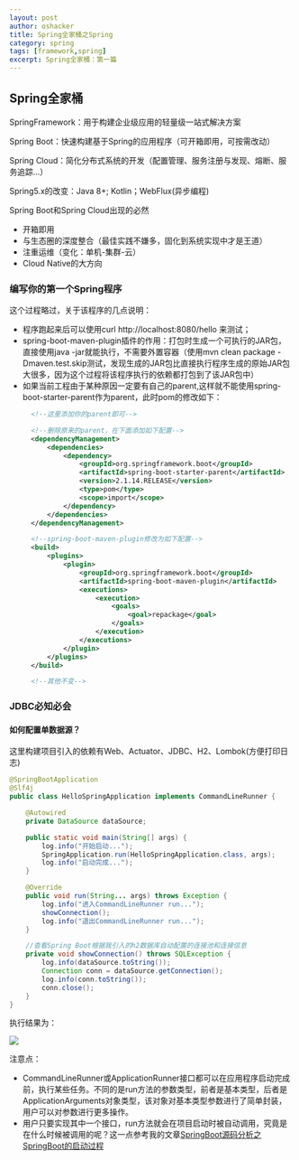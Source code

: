 ```yaml
---
layout: post 
author: oshacker
title: Spring全家桶之Spring
category: spring
tags: [framework,spring]
excerpt: Spring全家桶：第一篇
---
```


## Spring全家桶

SpringFramework：用于构建企业级应用的轻量级一站式解决方案

Spring Boot：快速构建基于Spring的应用程序（可开箱即用，可按需改动）

Spring Cloud：简化分布式系统的开发（配置管理、服务注册与发现、熔断、服务追踪...）

Spring5.x的改变：Java 8+; Kotlin；WebFlux(异步编程)

Spring Boot和Spring Cloud出现的必然
+ 开箱即用
+ 与生态圈的深度整合（最佳实践不嫌多，固化到系统实现中才是王道）
+ 注重运维（变化：单机-集群-云）
+ Cloud Native的大方向

### 编写你的第一个Spring程序

这个过程略过，关于该程序的几点说明：
+ 程序跑起来后可以使用curl http://localhost:8080/hello 来测试；
+ spring-boot-maven-plugin插件的作用：打包时生成一个可执行的JAR包，直接使用java -jar就能执行，不需要外置容器（使用mvn clean package -Dmaven.test.skip测试，发现生成的JAR包比直接执行程序生成的原始JAR包大很多，因为这个过程将该程序执行的依赖都打包到了该JAR包中）
+ 如果当前工程由于某种原因一定要有自己的parent,这样就不能使用spring-boot-starter-parent作为parent，此时pom的修改如下：
  ```xml
    <!--这里添加你的parent即可-->

    <!--删除原来的parent，在下面添加如下配置-->
    <dependencyManagement>
		<dependencies>
			<dependency>
				<groupId>org.springframework.boot</groupId>
				<artifactId>spring-boot-starter-parent</artifactId>
				<version>2.1.14.RELEASE</version>
				<type>pom</type>
				<scope>import</scope>
			</dependency>
		</dependencies>
	</dependencyManagement>

    <!--spring-boot-maven-plugin修改为如下配置-->
    <build>
		<plugins>
			<plugin>
				<groupId>org.springframework.boot</groupId>
				<artifactId>spring-boot-maven-plugin</artifactId>
				<executions>
					<execution>
						<goals>
							<goal>repackage</goal>
						</goals>
					</execution>
				</executions>
			</plugin>
		</plugins>
	</build>

    <!--其他不变-->
  ```

### JDBC必知必会

#### 如何配置单数据源？

这里构建项目引入的依赖有Web、Actuator、JDBC、H2、Lombok(方便打印日志)
```java
@SpringBootApplication
@Slf4j
public class HelloSpringApplication implements CommandLineRunner {

	@Autowired
	private DataSource dataSource;

	public static void main(String[] args) {
		log.info("开始启动...");
		SpringApplication.run(HelloSpringApplication.class, args);
		log.info("启动完成...");
	}

	@Override
	public void run(String... args) throws Exception {
		log.info("进入CommandLineRunner run...");
		showConnection();
		log.info("退出CommandLineRunner run...");
	}

	//查看Spring Boot根据我引入的h2数据库自动配置的连接池和连接信息
	private void showConnection() throws SQLException {
		log.info(dataSource.toString());
		Connection conn = dataSource.getConnection();
		log.info(conn.toString());
		conn.close();
	}
}
```

执行结果为：

![](https://www.coderap.cn/assets/images/2020/05/commandlinerunner.png)

注意点：
+ CommandLineRunner或ApplicationRunner接口都可以在应用程序启动完成前，执行某些任务。不同的是run方法的参数类型，前者是基本类型，后者是ApplicationArguments对象类型，该对象对基本类型参数进行了简单封装，用户可以对参数进行更多操作。
+ 用户只要实现其中一个接口，run方法就会在项目启动时被自动调用，究竟是在什么时候被调用的呢？这一点参考我的文章[SpringBoot源码分析之SpringBoot的启动过程](2020-05-19-SpringBoot源码分析之SpringBoot的启动过程.md)




